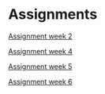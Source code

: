 # Assignments

[Assignment week 2](https://github.com/Marijekok/Assignments/blob/master/Assignment_week_2%2B(1).ipynb)

[Assignment week 4](https://github.com/Marijekok/Assignments/blob/master/Assignment_week_4%2B(1).ipynb)

[Assignment week 5](https://github.com/Marijekok/Assignments/blob/master/Assignment_week_5.ipynb)

[Assignment week 6](https://github.com/Marijekok/Assignments/blob/master/assignment4%20(2).ipynb)
